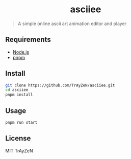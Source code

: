 <h1 align="center">
    asciiee
</h1>

> A simple online ascii art animation editor and player
<!-- <div align="center">
    <img src="assets/image.png"/>
</div> -->

## Requirements
- [Node.js](https://nodejs.org/)
- [pnpm](https://pnpm.io/)

## Install
```sh
git clone https://github.com/TrAyZeN/asciiee.git
cd asciiee
pnpm install
```

## Usage
```sh
pnpm run start
```

## License
MIT TrAyZeN
